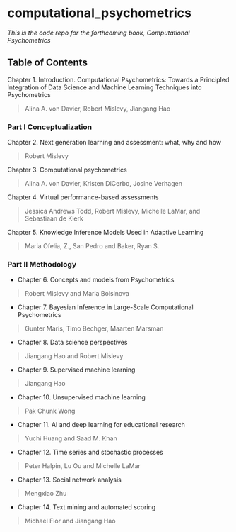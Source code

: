 # computational_psychometrics

*This is the code repo for the forthcoming book, Computational Psychometrics*

## Table of Contents

Chapter 1. Introduction. Computational Psychometrics: Towards a Principled Integration of Data Science and Machine Learning Techniques into Psychometrics
> Alina A. von Davier, Robert Mislevy, Jiangang Hao

### Part I Conceptualization

Chapter 2. Next generation learning and assessment: what, why and how
> Robert Mislevy

Chapter 3. Computational psychometrics 
> Alina A. von Davier, Kristen DiCerbo, Josine Verhagen

Chapter 4. Virtual performance-based assessments
> Jessica Andrews Todd, Robert Mislevy, Michelle LaMar, and Sebastiaan de Klerk

Chapter 5. Knowledge Inference Models Used in Adaptive Learning
> Maria Ofelia, Z., San Pedro and Baker, Ryan S. 

### Part II Methodology

- Chapter 6. Concepts and models from Psychometrics
> Robert Mislevy and Maria Bolsinova

- Chapter 7. Bayesian Inference in Large-Scale Computational Psychometrics
> Gunter Maris, Timo Bechger, Maarten Marsman 

- Chapter 8. Data science perspectives
> Jiangang Hao and Robert Mislevy

- Chapter 9. Supervised machine learning 
> Jiangang Hao

- Chapter 10. Unsupervised machine learning
> Pak Chunk Wong

- Chapter 11. AI and deep learning for educational research
> Yuchi Huang and Saad M. Khan

- Chapter 12. Time series and stochastic processes 
> Peter Halpin, Lu Ou and Michelle LaMar

- Chapter 13. Social network analysis
> Mengxiao Zhu

- Chapter 14. Text mining and automated scoring 
> Michael Flor and Jiangang Hao


